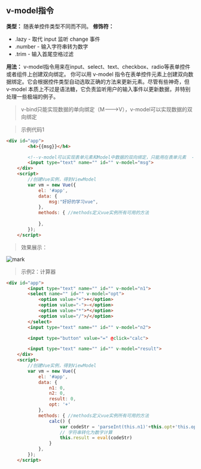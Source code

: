 ## v-model指令

**类型：** 随表单控件类型不同而不同。
**修饰符：**

- .lazy - 取代 input 监听 change 事件
- .number - 输入字符串转为数字
- .trim - 输入首尾空格过滤

**用法：** v-model指令用来在input、select、text、checkbox、radio等表单控件或者组件上创建双向绑定。
你可以用 v-model 指令在表单控件元素上创建双向数据绑定。它会根据控件类型自动选取正确的方法来更新元素。尽管有些神奇，但 v-model 本质上不过是语法糖，它负责监听用户的输入事件以更新数据，并特别处理一些极端的例子。

> v-bind只能实现数据的单向绑定（M--->V），v-model可以实现数据的双向绑定

> 示例代码1

```html
<div id="app">
        <h4>{{msg}}</h4>

        <!--v-model可以实现表单元素和Model中数据的双向绑定，只能用在表单元素  -->
        <input type="text" name="" id="" v-model="msg">
    </div>
    <script>
        //创建Vue实例，得到ViewModel
        var vm = new Vue({
            el: '#app',
            data: {
                msg:"好好的学习vue",
            },
            methods: { //methods定义vue实例所有可用的方法
                
            },
        });
    </script>
```

> 效果展示：

![mark](http://man.hhaxmm.cn/blog/20190515/UJCX5qsFEiC8.gif)

> 示例2：计算器

```html
<div id="app">
        <input type="text" name="" id="" v-model="n1">
        <select name="" id="" v-model="opt">
            <option value="+">+</option>
            <option value="-">-</option>
            <option value="*">*</option>
            <option value="/">/</option>
        </select>
        <input type="text" name="" id="" v-model="n2">

        <input type="button" value="=" @click="calc">

        <input type="text" name="" id="" v-model="result">
    </div>
    <script>
        //创建Vue实例，得到ViewModel
        var vm = new Vue({
            el: '#app',
            data: {
                n1: 0,
                n2: 0,
                result: 0,
                opt: '+'
            },
            methods: { //methods定义vue实例所有可用的方法
                calc() {
                    var codeStr = 'parseInt(this.n1)'+this.opt+'this.opt+parseInt(this.n2)'
                    // 字符串转化为数字计算
                    this.result = eval(codeStr)
                }
            },
        });
    </script>
```

